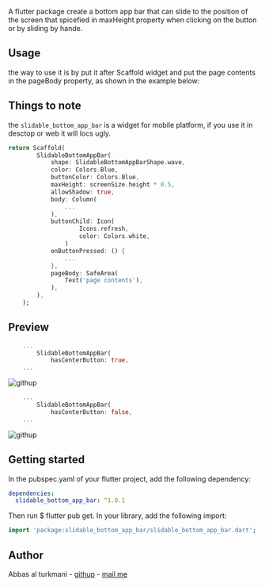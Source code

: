 <!--
This README describes the package. If you publish this package to pub.dev,
this README's contents appear on the landing page for your package.

For information about how to write a good package README, see the guide for
[writing package pages](https://dart.dev/guides/libraries/writing-package-pages).

For general information about developing packages, see the Dart guide for
[creating packages](https://dart.dev/guides/libraries/create-library-packages)
and the Flutter guide for
[developing packages and plugins](https://flutter.dev/developing-packages).
-->

A flutter package create a bottom app bar that can slide to the position of the screen that spicefied in maxHeight property when clicking on the button or by sliding by hande.

## Usage

the way to use it is by put it after Scaffold widget and put the page contents in the pageBody property, as shown in the example below:

## Things to note

the `slidable_bottom_app_bar` is a widget for mobile platform, if you use it in desctop or web it will locs ugly.

```dart
return Scaffold(
        SlidableBottomAppBar(
            shape: SlidableBottomAppBarShape.wave,
            color: Colors.Blue,
            buttonColor: Colors.Blue,
            maxHeight: screenSize.height * 0.5,
            allowShadow: true,
            body: Column(
                ...
            ),
            buttonChild: Icon(
                    Icons.refresh,
                    color: Colors.white,
                )
            onButtonPressed: () {
                ...
            },
            pageBody: SafeArea(
                Text('page contents'),
            ),
        ),
    );
```

## Preview

```dart
    ...
        SlidableBottomAppBar(
            hasCenterButton: true,
    ...
```

![githup]('https://github.com/abbas-al-turkmani/my-flutter-package-reviews/raw/main/slidable-bottom-app-bar-reviews/button.gif')

```dart
    ...
        SlidableBottomAppBar(
            hasCenterButton: false,
    ...
```

![githup]('https://github.com/abbas-al-turkmani/my-flutter-package-reviews/raw/main/slidable-bottom-app-bar-reviews/no-button.gif')

## Getting started

In the pubspec.yaml of your flutter project, add the following dependency:

```yaml
dependencies:
  slidable_bottom_app_bar: ^1.0.1
```

Then run $ flutter pub get. In your library, add the following import:

```dart
import 'package:slidable_bottom_app_bar/slidable_bottom_app_bar.dart';
```

## Author

Abbas al turkmani - [githup](https://github.com/abbas-al-turkmani) - [mail me](abbas.az408@gmail.com)
